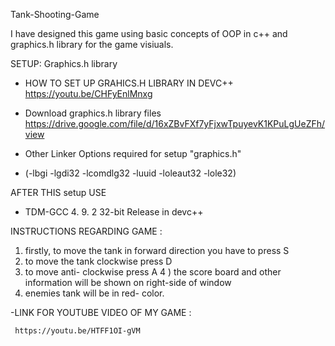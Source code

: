 Tank-Shooting-Game


I have designed this game using basic concepts of OOP in c++ and graphics.h library for the game visiuals.


SETUP: Graphics.h library

- HOW TO SET UP GRAHICS.H LIBRARY IN DEVC++
  https://youtu.be/CHFyEnlMnxg

- Download graphics.h library files
  https://drive.google.com/file/d/16xZBvFXf7yFjxwTpuyevK1KPuLgUeZFh/view

- Other Linker Options required for setup "graphics.h"
- (-lbgi -lgdi32 -lcomdlg32 -luuid -loleaut32 -lole32)

AFTER THIS setup USE
- TDM-GCC 4. 9. 2 32-bit Release  in devc++


INSTRUCTIONS REGARDING GAME :

1) firstly, to move the tank in forward direction you have to press S
2) to move the tank clockwise press D
3) to move anti- clockwise press A
4 ) the score board and other information will be shown on right-side of window
5) enemies tank will be in red- color.

-LINK FOR YOUTUBE VIDEO OF MY GAME :

     https://youtu.be/HTFF1OI-gVM
